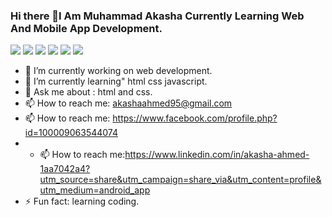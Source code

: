 ### Hi there 👋I Am Muhammad Akasha Currently Learning Web And Mobile App Development.
![](https://komarev.com/ghpvc/?username=your-github-muhammad-akasha)
 ![](https://komarev.com/ghpvc/?username=your-github-muhammad-akasha&color=blue)
 ![](https://komarev.com/ghpvc/?username=your-github-muhammad-akasha&style=flat)
 ![](https://komarev.com/ghpvc/?username=your-github-muhammad-akasha&label=PROFILE+VIEWS)
 ![](https://komarev.com/ghpvc/?username=your-github-muhammad-akasha&base=1000)
 ![](https://komarev.com/ghpvc/?username=your-github-muhammad-akasha&abbreviated=true)



- 🔭 I’m currently working on web development.
- 🌱 I’m currently learning" html css javascript.
- 💬 Ask me about : html and css.
- 📫 How to reach me: akashaahmed95@gmail.com
- 📫 How to reach me: https://www.facebook.com/profile.php?id=100009063544074
- - 📫 How to reach me:https://www.linkedin.com/in/akasha-ahmed-1aa7042a4?utm_source=share&utm_campaign=share_via&utm_content=profile&utm_medium=android_app
- ⚡ Fun fact: learning coding.

